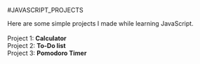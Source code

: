 #JAVASCRIPT_PROJECTS
<p>Here are some simple projects I made while learning JavaScript.<br/></br>
Project 1: <b>Calculator</b></br>
Project 2: <b>To-Do list</b></br>
Project 3: <b>Pomodoro Timer</b></br>
